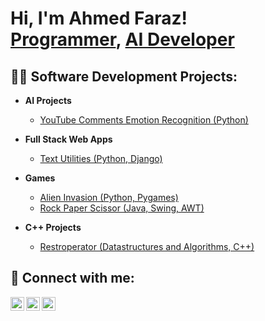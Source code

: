 <h1>Hi, I'm Ahmed Faraz! <br/><a href="https://github.com/ahmedfarazsyk">Programmer</a>, <a href="https://www.linkedin.com/in/ahmed-faraz-shaikh-30b409228/">AI Developer</a></h1>

<h2>👨‍💻 Software Development Projects:</h2>

- <b>AI Projects</b>
  - [YouTube Comments Emotion Recognition (Python)](https://github.com/ahmedfarazsyk/programming_projects)
    
- <b>Full Stack Web Apps</b>
  - [Text Utilities (Python, Django)](https://github.com/ahmedfarazsyk/textutils)
  
- <b>Games</b>
  - [Alien Invasion (Python, Pygames)](https://github.com/ahmedfarazsyk/AlienInvasion)
  - [Rock Paper Scissor (Java, Swing, AWT)]()

- <b>C++ Projects</b>
  - [Restroperator (Datastructures and Algorithms, C++)]()



<h2> 🤳 Connect with me:</h2>
<a href="https://twitter.com/ahmedfarazsyk"><img align="left" alt="AhmedFaraz | Twitter" width="22px" src="https://cdn.jsdelivr.net/npm/simple-icons@v3/icons/twitter.svg" /></a>
<a href="https://linkedin.com/in/ahmed-faraz-shaikh-30b409228"><img align="left" alt="AhmedFaraz | LinkedIn" width="22px" src="https://cdn.jsdelivr.net/npm/simple-icons@v3/icons/linkedin.svg" /></a>
<a href="https://www.instagram.com/ahmedfarazsyk/"><img align="left" alt="AhmedFaraz | Instagram" width="22px" src="https://cdn.jsdelivr.net/npm/simple-icons@v3/icons/instagram.svg" /></a>
